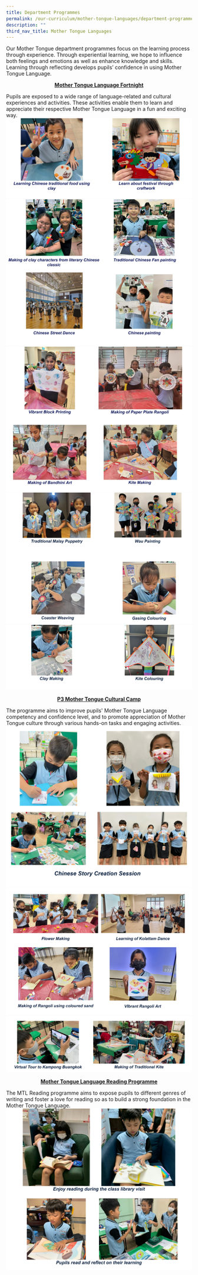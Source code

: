 ```yaml
---
title: Department Programmes
permalink: /our-curriculum/mother-tongue-languages/department-programmes/
description: ""
third_nav_title: Mother Tongue Languages
---
```

Our Mother Tongue department programmes focus on the learning process through experience. Through experiential learning, we hope to influence both feelings and emotions as well as enhance knowledge and skills. Learning through reflecting develops pupils’ confidence in using Mother Tongue Language.

<p style="text-align:center;"><strong><u>Mother Tongue Language Fortnight</u></strong></p> 

Pupils are exposed to a wide range of language-related and cultural experiences and activities. These activities enable them to learn and appreciate their respective Mother Tongue Language in a fun and exciting way.
![](/images/Mother%20Tonuge/Department%20Programmes/befunky-collage1.jpg)
![](/images/Mother%20Tonuge/Department%20Programmes/befunky-collage2.jpg)
![](/images/Mother%20Tonuge/Department%20Programmes/befunky-collage3.jpg)
![](/images/Mother%20Tonuge/Department%20Programmes/befunky-collage4.jpg)
![](/images/Mother%20Tonuge/Department%20Programmes/befunky-collage5.jpg)

<p style="text-align:center;"><strong><u>P3 Mother Tongue Cultural Camp</u></strong></p>

The programme aims to improve pupils' Mother Tongue Language competency and confidence level, and to promote appreciation of Mother Tongue culture through various hands-on tasks and engaging activities.
![](/images/Mother%20Tonuge/Department%20Programmes/befunky-collage6.jpg)
![](/images/Mother%20Tonuge/Department%20Programmes/befunky-collage7.jpg)
![](/images/Mother%20Tonuge/Department%20Programmes/befunky-collage8.jpg)


<p style="text-align:center;"><strong><u>Mother Tongue Language Reading Programme</u></strong></p> 

The MTL Reading programme aims to expose pupils to different genres of writing and foster a love for reading so as to build a strong foundation in the Mother Tongue Language.
![](/images/Mother%20Tonuge/Department%20Programmes/befunky-collage9.jpg)
